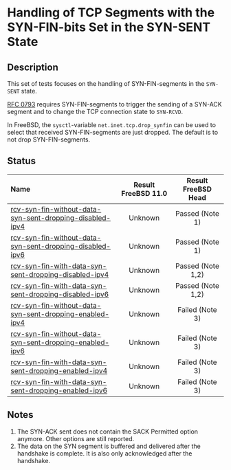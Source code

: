 # Handling of TCP Segments with the SYN-FIN-bits Set in the SYN-SENT State

## Description
This set of tests focuses on the handling of SYN-FIN-segments in the `SYN-SENT` state.

[RFC 0793](https://tools.ietf.org/html/rfc0793) requires SYN-FIN-segments to trigger
the sending of a SYN-ACK segment and to change the TCP connection state to `SYN-RCVD`.

In FreeBSD, the `sysctl`-variable `net.inet.tcp.drop_synfin` can be used to
select that received SYN-FIN-segments are just dropped.
The default is to not drop SYN-FIN-segments.

## Status

| Name                                                                                                                                                                                                                                                                          | Result FreeBSD 11.0 | Result FreeBSD Head |
|:------------------------------------------------------------------------------------------------------------------------------------------------------------------------------------------------------------------------------------------------------------------------------|:-------------------:|:-------------------:|
|[rcv-syn-fin-without-data-syn-sent-dropping-disabled-ipv4](rcv-syn-fin-without-data-syn-sent-dropping-disabled-ipv4.pkt "Ensure that the reception of a TCP SYN-FIN in the SYN-SENT state triggers the sending of a SYN-ACK and changes the TCP connection state to SYN-RCVD") | Unknown             | Passed (Note 1)     |
|[rcv-syn-fin-without-data-syn-sent-dropping-disabled-ipv6](rcv-syn-fin-without-data-syn-sent-dropping-disabled-ipv6.pkt "Ensure that the reception of a TCP SYN-FIN in the SYN-SENT state triggers the sending of a SYN-ACK and changes the TCP connection state to SYN-RCVD") | Unknown             | Passed (Note 1)     |
|[rcv-syn-fin-with-data-syn-sent-dropping-disabled-ipv4](rcv-syn-fin-with-data-syn-sent-dropping-disabled-ipv4.pkt "Ensure that the reception of a TCP SYN-FIN in the SYN-SENT state triggers the sending of a SYN-ACK and changes the TCP connection state to SYN-RCVD")       | Unknown             | Passed (Note 1,2)   |
|[rcv-syn-fin-with-data-syn-sent-dropping-disabled-ipv6](rcv-syn-fin-with-data-syn-sent-dropping-disabled-ipv6.pkt "Ensure that the reception of a TCP SYN-FIN in the SYN-SENT state triggers the sending of a SYN-ACK and changes the TCP connection state to SYN-RCVD")       | Unknown             | Passed (Note 1,2)   |
|[rcv-syn-fin-without-data-syn-sent-dropping-enabled-ipv4](rcv-syn-fin-without-data-syn-sent-dropping-enabled-ipv4.pkt "Ensure that the reception of a TCP SYN-FIN in the SYN-SENT state does not trigger any change in the TCP connection")                                    | Unknown             | Failed (Note 3)     |
|[rcv-syn-fin-without-data-syn-sent-dropping-enabled-ipv6](rcv-syn-fin-without-data-syn-sent-dropping-enabled-ipv6.pkt "Ensure that the reception of a TCP SYN-FIN in the SYN-SENT state does not trigger any change in the TCP connection")                                    | Unknown             | Failed (Note 3)     |
|[rcv-syn-fin-with-data-syn-sent-dropping-enabled-ipv4](rcv-syn-fin-with-data-syn-sent-dropping-enabled-ipv4.pkt "Ensure that the reception of a TCP SYN-FIN in the SYN-SENT state does not trigger any change in the TCP connection")                                          | Unknown             | Failed (Note 3)     |
|[rcv-syn-fin-with-data-syn-sent-dropping-enabled-ipv6](rcv-syn-fin-with-data-syn-sent-dropping-enabled-ipv6.pkt "Ensure that the reception of a TCP SYN-FIN in the SYN-SENT state does not trigger any change in the TCP connection")                                          | Unknown             | Failed (Note 3)     |

## Notes

1. The SYN-ACK sent does not contain the SACK Permitted option anymore. Other options are still reported.
2. The data on the SYN segment is buffered and delivered after the handshake is complete. It is also only acknowledged after the handshake.
